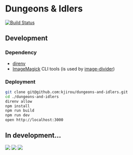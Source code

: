 # Dungeons & Idlers

[![Build Status](https://travis-ci.org/kjirou/dungeons-and-idlers.svg?branch=master)](https://travis-ci.org/kjirou/dungeons-and-idlers)


## Development
### Dependency
- [direnv](https://github.com/zimbatm/direnv)
- [ImageMagick](http://www.imagemagick.org/) CLI tools (is used by [image-divider](https://github.com/kjirou/image-divider))

### Deployment
```bash
git clone git@github.com:kjirou/dungeons-and-idlers.git
cd ./dungeons-and-idlers
direnv allow
npm install
npm run build
npm run dev
open http://localhost:3000
```


## In development...
![](http://i.gyazo.com/efc32fc0c74afcd53e8c68e9a736386f.png)
![](http://i.gyazo.com/9416a7ce63af147e4f55024812f2dd91.png)
![](http://i.gyazo.com/144523d32523c55b489550dea57353d4.png)
